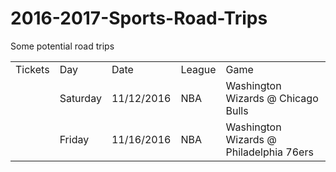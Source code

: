 # 2016-2017-Sports-Road-Trips

Some potential road trips

<!-- <tr><td></td><td></td><td><a href = ''></a></td></tr> -->

<table>
<tr><td>Tickets</td><td>Day</td><td>Date</td><td>League</td><td>Game</td></tr>
<tr><td></td><td>Saturday</td><td>11/12/2016</td><td>NBA</td><td>Washington Wizards @ Chicago Bulls</td></tr>
<tr><td></td><td>Friday</td><td>11/16/2016</td><td>NBA</td><td>Washington Wizards @ Philadelphia 76ers</td></tr>

</table>
